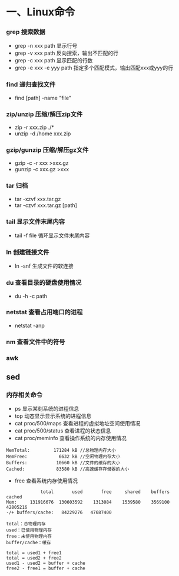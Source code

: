 # 一、Linux命令

### grep 搜索数据
- grep -n xxx path 显示行号
- grep -v xxx path 反向搜索，输出不匹配的行
- grep -c xxx path 显示匹配的行数
- grep -e xxx -e yyy path 指定多个匹配模式，输出匹配xxx或yyy的行

### find 递归查找文件
- find [path] -name "file"

### zip/unzip 压缩/解压zip文件
- zip -r xxx.zip ./*
- unzip -d /home xxx.zip

### gzip/gunzip 压缩/解压gz文件
- gzip -c -r xxx >xxx.gz
- gunzip -c xxx.gz >xxx

### tar 归档
- tar -xzvf xxx.tar.gz 
- tar -czvf xxx.tar.gz [path]

### tail 显示文件末尾内容 
- tail -f file 循环显示文件末尾内容

### ln 创建链接文件
- ln -snf 生成文件的软连接

### du 查看目录的硬盘使用情况
- du -h -c path 

### netstat 查看占用端口的进程

- netstat -anp

### nm 查看文件中的符号

### awk

## sed



### 内存相关命令

- ps 显示某刻系统的进程信息
- top 动态显示显示系统的进程信息  
- cat proc/500/maps 查看进程的虚拟地址空间使用情况
- cat proc/500/status 查看进程的状态信息
- cat proc/meminfo 查看操作系统的内存使用情况

```
MemTotal:         171284 kB	//总物理内存大小
MemFree:            6632 kB	//空闲物理内存大小
Buffers:           10660 kB //文件的缓存的大小
Cached:            83580 kB //高速缓存存储器的大小
```
- free 查看系统内存使用情况
```
             total       used       free     shared    buffers     cached
Mem:     131916676  130603592    1313084    1539580    3569100   42805216
-/+ buffers/cache:   84229276   47687400

total：总物理内存
used：已使用物理内存
free：未使用物理内存
buffer/cache：缓存

total = used1 + free1
total = used2 + free2
used1 - used2 = buffer + cache
free2 - free1 = buffer + cache
```
